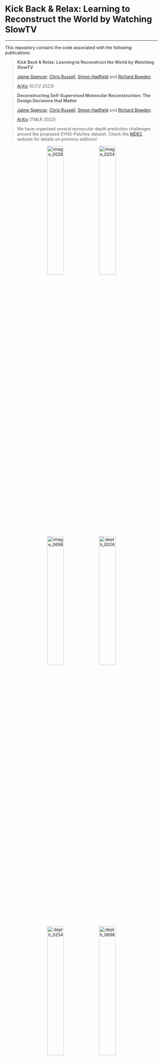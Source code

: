 
# Kick Back & Relax: Learning to Reconstruct the World by Watching SlowTV

---


This repository contains the code associated with the following publications:

> **Kick Back & Relax: Learning to Reconstruct the World by Watching SlowTV**
>
> [Jaime Spencer](https://www.surrey.ac.uk/people/jaime-spencer-martin), 
> [Chris Russell](https://www.amazon.science/author/chris-russell), 
> [Simon Hadfield](http://personal.ee.surrey.ac.uk/Personal/S.Hadfield) 
> and 
> [Richard Bowden](http://personal.ee.surrey.ac.uk/Personal/R.Bowden/)
>
> [ArXiv]() (ICCV 2023)

[//]: # (TODO GITHUB: Add SlowTV link)

> **Deconstructing Self-Supervised Monocular Reconstruction: The Design Decisions that Matter**
>
> [Jaime Spencer](https://www.surrey.ac.uk/people/jaime-spencer-martin), 
> [Chris Russell](https://www.amazon.science/author/chris-russell), 
> [Simon Hadfield](http://personal.ee.surrey.ac.uk/Personal/S.Hadfield) 
> and 
> [Richard Bowden](http://personal.ee.surrey.ac.uk/Personal/R.Bowden/)
>
> [ArXiv](https://arxiv.org/abs/2208.01489) (TMLR 2022)

> We have organized several monocular depth prediction challenges around the proposed SYNS-Patches dataset.
> Check the [MDEC](https://jspenmar.github.io/MDEC/) website for details on previous editions! 

<p align="center">
<img src="./assets/syns/image_0026.png" alt="image_0026"  width="33%"/>
<img src="./assets/syns/image_0254.png" alt="image_0254"  width="33%"/>
<img src="./assets/syns/image_0698.png" alt="image_0698"  width="33%"/>
 
<img src="./assets/syns/depth_0026.png" alt="depth_0026"  width="33%"/>
<img src="./assets/syns/depth_0254.png" alt="depth_0254"  width="33%"/>
<img src="./assets/syns/depth_0698.png" alt="depth_0698"  width="33%"/>
</p>

<p align="center">
<img src="./assets/slowtv/00_natural.png" alt="image_0026"  width="33%"/>
<img src="./assets/slowtv/00_driving.png" alt="image_0254"  width="33%"/>
<img src="./assets/slowtv/00_underwater.png" alt="image_0698"  width="33%"/>
 
<img src="./assets/slowtv/03_natural.png" alt="depth_0026"  width="33%"/>
<img src="./assets/slowtv/03_driving.png" alt="depth_0254"  width="33%"/>
<img src="./assets/slowtv/03_underwater.png" alt="depth_0698"  width="33%"/>
</p>

---

## Project Structure
- [`.git-hooks`](./.git-hooks): Dir containing a pre-commit hook for ignoring Jupyter Notebook outputs.
- [`api`](./api): Dir containing main scripts for training, evaluating and data preparation.
- [`assets`](./assets) Dir containing images used in README. 
- [`cfg`](./cfg) Dir containing config files for training/evaluating.
- [`docker`](./docker) Dir containing Dockerfile and Anaconda package requirements.
- [`data`](./data)*: (Optional) Dir containing datasets.
- [`hpc`](./hpc): (Optional) Dir containing submission files to HPC clusters.
- [`models`](./models)*: (Optional) Dir containing trained model checkpoints.  
- [`results`](./results)*: Dir containing the precomputed results used in the paper.
- [`src`](./src): Dir containing source code.
- [`.gitignore`](./.gitignore): File containing patterns ignored by Git.
- [`PATHS.yaml`](./PATHS.yaml)*: File containing additional data & model roots.
- [`README.md`](./README.md): This file!

`*` Not tracked by Git!

---

## Pretrained Checkpoints

You can download the pretrained full model from the following DropBox link:

* KBR: https://www.dropbox.com/s/o8j4wyhnhgvh4o7/kbr.ckpt?dl=0

We also provide a [minium-requirements script](./api/quickstart/run.py) to load a pretrained model and 
compute predictions on a directory of images. 
This is probably what you want if you just want to try out the model, as opposed to training it yourself.
Code illustrating how to align the predictions to a ground-truth depth map can be found [here](./api/quickstart/align.py).

The only requirements for running the model are: `timm`, `torch` and `numpy`

---

## Getting Started

Each section of the code has its own README file with more detailed instructions.
Follow them only after having carried out the remaining steps in this section.

- [Datasets](./api/data/README.md)
- [Evaluating](./api/eval/README.md)
- [MapFreeReloc](./api/mapfree/README.md)
- [Training](./api/train/README.md)
- [Source Code](./src/README.md)

### PYTHONPATH
Remember to add the path to the repo to the `PYTHONPATH` in order to run the code.
```shell
# Example for `bash`. Can be added to `~/.bashrc`.
export PYTHONPATH=/path/to/slowtv_monodepth:$PYTHONPATH
```

### Git Hooks
First, set up a GitHub pre-commit hook that stops us from committing [Jupyter Notebooks](https://jupyter.org) with outputs, 
since they may potentially contain large images.
```shell
./.git-hooks/setup.sh
chmod +x .git/hooks/pre-commit  # File sometimes isn't copied as executable. This should fix it. 
```

### Anaconda
If using [Miniconda](https://docs.conda.io/en/latest/miniconda.html), create the environment and run commands as
```shell
ENV_NAME=slowtv
conda env create --file docker/environment.yml
conda activate $ENV_NAME
python api/train/train.py ...
```

### Docker
To instead build the [Docker](https://www.docker.com) image, run
```shell
docker build -t $ENV_NAME ./docker
docker run -it \
    --shm-size=24gb \
    --gpus all \
    -v $(pwd -P):$(pwd -P) \
    -v /path/to/dataroot1:/path/to/dataroot1 \
    --user $(id -u):$(id -g) \
    $ENV_NAME:latest \
    /bin/bash

python api/train/train.py ...
```

### Paths
The default locations for datasets and model checkpoints are `./data` & `./models`, respectively.
If you want to store them somewhere else, you can either create [symlinks]( https://man7.org/linux/man-pages/man2/symlink.2.html) to them, or add additional roots.
This is done by creating the `./PATHS.yaml` file with the following contents:

```yaml
# -----------------------------------------------------------------------------
MODEL_ROOTS: 
  - /path/to/modelroot1

DATA_ROOTS:
  - /path/to/dataroot1
  - /path/to/dataroot2
  - /path/to/dataroot3
# -----------------------------------------------------------------------------
```

> **NOTE:** This file should not be tracked by Git, as it may contain sensitve information about your machine. 

Multiple roots may be useful if training in an HPC cluster where data has to be copied locally.
Roots should be listed in order of preference, i.e. `dataroot1/kitti_raw_syns` will be given preference over `dataroot2/kitti_raw_syns`.

### Results

We provide the YAML files containing the precomputed results used in the paper. 
These should be copied over to the `./models` directory (or any desired root) in order to follow the structure required 
by the evaluation and table-generating scripts. 

```shell
cp -r ./results/* ./models
```

---
  
## Citation
If you used the code in this repository or found the papers interesting, please cite them as
```text
@article{spencer2022deconstructing,
title={Deconstructing Self-Supervised Monocular Reconstruction: The Design Decisions that Matter},
author={Jaime Spencer and Chris Russell and Simon Hadfield and Richard Bowden},
journal={Transactions on Machine Learning Research},
issn={2835-8856},
year={2022},
url={https://openreview.net/forum?id=GFK1FheE7F},
note={Reproducibility Certification}
}

TODO GITHUB: Add SlowTV citation
```

---
  
## References
We would also like to thank the authors of the papers below for their contributions and for releasing their code. 
Please consider citing them in your own work.

| Tag           | Title                                                                                                    | Author              | Conf      | ArXiv                                                                                                             | GitHub                                                               |
|---------------|----------------------------------------------------------------------------------------------------------|---------------------|-----------|-------------------------------------------------------------------------------------------------------------------|----------------------------------------------------------------------|
| Garg          | Unsupervised CNN for Single View Depth Estimation: Geometry to the Rescue                                | Garg et. al         | ECCV 2016 | [ArXiv](https://arxiv.org/abs/1603.04992)                                                                         | [GitHub](https://github.com/Ravi-Garg/Unsupervised_Depth_Estimation) |
| Monodepth     | Unsupervised Monocular Depth Estimation with Left-Right Consistency                                      | Godard et. al       | CVPR 2017 | [ArXiv](https://arxiv.org/abs/1609.03677)                                                                         | [GitHub](https://github.com/mrharicot/monodepth)                     |
| Kuznietsov    | Semi-Supervised Deep Learning for Monocular Depth Map Prediction                                         | Kuznietsov et. al   | CVPR 2017 | [ArXiv](https://arxiv.org/abs/1702.02706)                                                                         | [GitHub](https://github.com/Yevkuzn/semodepth)                       |
| SfM-Learner   | Unsupervised Learning of Depth and Ego-Motion from Video                                                 | Zhou et. al         | CVPR 2017 | [ArXiv](https://arxiv.org/abs/1704.07813)                                                                         | [GitHub](https://github.com/tinghuiz/SfMLearner)                     |
| Depth-VO-Feat | Unsupervised Learning of Monocular Depth Estimation and Visual Odometry with Deep Feature Reconstruction | Zhan et. al         | CVPR 2018 | [ArXiv](https://arxiv.org/abs/1803.03893)                                                                         | [GitHub](https://github.com/Huangying-Zhan/Depth-VO-Feat)            |
| DVSO          | Deep Virtual Stereo Odometry: Leveraging Deep Depth Prediction for Monocular Direct Sparse Odometry      | Yang et. al         | ECCV 2018 | [ArXiv](https://arxiv.org/abs/1807.02570)                                                                         |                                                                      |
| Klodt         | Supervising the new with the old: learning SFM from SFM                                                  | Klodt & Vedaldi     | ECCV 2018 | [CVF](https://openaccess.thecvf.com/content_ECCV_2018/papers/Maria_Klodt_Supervising_the_new_ECCV_2018_paper.pdf) |                                                                      |
| MonoResMatch  | Learning monocular depth estimation infusing traditional stereo knowledge                                | Tosi et. al         | CVPR 2019 | [ArXiv](https://arxiv.org/abs/1904.04144)                                                                         | [GitHub](https://github.com/fabiotosi92/monoResMatch-Tensorflow)     |
| DepthHints    | Self-Supervised Monocular Depth Hints                                                                    | Watson et. al       | ICCV 2019 | [ArXiv](https://arxiv.org/abs/1909.09051)                                                                         | [GitHub](https://github.com/nianticlabs/depth-hints)                 |
| Monodepth2    | Digging Into Self-Supervised Monocular Depth Estimation                                                  | Godard et. al       | ICCV 2019 | [ArXiv](https://arxiv.org/abs/1806.01260)                                                                         | [GitHub](https://github.com/nianticlabs/monodepth2)                  |
| SuperDepth    | SuperDepth: Self-Supervised, Super-Resolved Monocular Depth Estimation                                   | Pillai et. al       | ICRA 2019 | [ArXiv](https://arxiv.org/abs/1810.01849)                                                                         | [GitHub](https://github.com/ToyotaResearchInstitute/superdepth)      |
| Johnston      | Self-supervised Monocular Trained Depth Estimation using Self-attention and Discrete Disparity Volume    | Johnston & Carneiro | CVPR 2020 | [ArXiv](https://arxiv.org/abs/2003.13951)                                                                         |                                                                      |
| FeatDepth     | Feature-metric Loss for Self-supervised Learning of Depth and Egomotion                                  | Shu et. al          | ECCV 2020 | [ArXiv](https://arxiv.org/abs/2007.10603)                                                                         | [GitHub](https://github.com/sconlyshootery/FeatDepth)                |
| CADepth       | Channel-Wise Attention-Based Network for Self-Supervised Monocular Depth Estimation                      | Yan et. al          | 3DV 2021  | [ArXiv](https://arxiv.org/abs/2112.13047)                                                                         | [GitHub](https://github.com/kamiLight/CADepth-master)                |
| DiffNet       | Self-Supervised Monocular Depth Estimation with Internal Feature Fusion                                  | Zhou et. al         | BMVC 2021 | [ArXiv](https://arxiv.org/abs/2110.09482)                                                                         | [GitHub](https://github.com/brandleyzhou/DIFFNet)                    |
| HR-Depth      | HR-Depth: High Resolution Self-Supervised Monocular Depth Estimation                                     | Lyu et. al          | CAI 2021  | [ArXiv](https://arxiv.org/abs/2110.09482)                                                                         | [GitHub](https://github.com/shawLyu/HR-Depth)                        |          
| MiDaS         | Towards Robust Monocular Depth Estimation: Mixing Datasets for Zero-shot Cross-dataset Transfer          | Ranftl el. al       | PAMI 2020 | [ArXiv](https://arxiv.org/abs/1907.01341v3)                                                                       | [GitHub](https://github.com/isl-org/MiDaS)                           |
| DPT           | Vision Transformers for Dense Prediction                                                                 | Ranftl el. al       | ICCV 2021 | [ArXiv](https://arxiv.org/abs/2103.13413)                                                                         | [GitHub](https://github.com/isl-org/DPT)                             |
| NeWCRFs       | NeW CRFs: Neural Window Fully-connected CRFs for Monocular Depth Estimation                              | Weihao el. al       | CVPR 2022 | [ArXiv](https://arxiv.org/abs/2203.01502)                                                                         | [GitHub](https://github.com/aliyun/NeWCRFs)                          |

---

## Licence
This project is licenced under the `Commons Clause` and `GNU GPL` licenses.
For commercial use, please contact the authors. 

---
